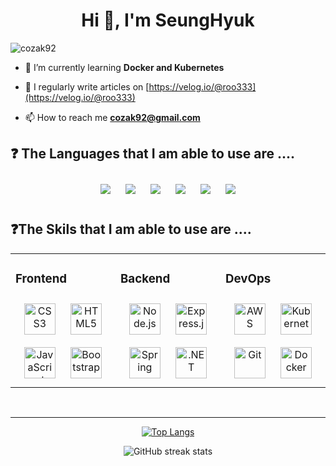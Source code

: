 
<h1 align="center">Hi 👋, I'm SeungHyuk</h1>
<p align="left"> <img src="https://komarev.com/ghpvc/?username=cozak92&label=Profile%20views&color=0e75b6&style=flat" alt="cozak92" /> </p>

- 🌱 I’m currently learning **Docker and Kubernetes**

- 📝 I regularly write articles on [https://velog.io/@roo333](https://velog.io/@roo333)

- 📫 How to reach me **cozak92@gmail.com**

## ❓ The Languages that I am able to use are ....
<div align="center">  

<img style="margin: 10px" src="https://img.shields.io/badge/C-A8B9CC?style=flat-square&logo=c&logoColor=white" />  
<img style="margin: 10px" src="https://img.shields.io/badge/C++-00599C?style=flat-square&logo=c%2b%2b&logoColor=white" />  
<img style="margin: 10px" src="https://img.shields.io/badge/C%23-239120?style=flat-square&logo=c-sharp&logoColor=white" />  

<img style="margin: 10px" src="https://img.shields.io/badge/Python-3766AB?style=flat-square&logo=Python&logoColor=white" />
<img style="margin: 10px" src="https://img.shields.io/badge/JAVA-007396?style=flat-square&logo=java&logoColor=white" />
<img style="margin: 10px" src="https://img.shields.io/badge/JavaScript-F7DF1E?style=flat-square&logo=JavaScript&logoColor=white"  />  
</div>

## ❓The Skils that I am able to use are ....

<div align="center">  
<table><tr><td valign="top" width="33%">

### Frontend  
<div align="center">  
<img style="margin: 10px" src="https://profilinator.rishav.dev/skills-assets/css3-original-wordmark.svg" alt="CSS3" height="50" />  
<img style="margin: 10px" src="https://profilinator.rishav.dev/skills-assets/html5-original-wordmark.svg" alt="HTML5" height="50" />  
<img style="margin: 10px" src="https://profilinator.rishav.dev/skills-assets/javascript-original.svg" alt="JavaScript" height="50" />  
<img style="margin: 10px" src="https://profilinator.rishav.dev/skills-assets/bootstrap-plain.svg" alt="Bootstrap" height="50" />  
</div>

</td><td valign="top" width="33%">



### Backend  
<div align="center">  
<img style="margin: 10px" src="https://profilinator.rishav.dev/skills-assets/nodejs-original-wordmark.svg" alt="Node.js" height="50" />  
<img style="margin: 10px" src="https://profilinator.rishav.dev/skills-assets/express-original-wordmark.svg" alt="Express.js" height="50" />  
<img style="margin: 10px" src="https://profilinator.rishav.dev/skills-assets/springio-icon.svg" alt="Spring" height="50" />  
<img style="margin: 10px" src="https://profilinator.rishav.dev/skills-assets/dot-net-original-wordmark.svg" alt=".NET" height="50" />  
</div>

</td><td valign="top" width="33%">



### DevOps  
<div align="center">  
<img style="margin: 10px" src="https://profilinator.rishav.dev/skills-assets/amazonwebservices-original-wordmark.svg" alt="AWS" height="50" />  
<img style="margin: 10px" src="https://profilinator.rishav.dev/skills-assets/kubernetes-icon.svg" alt="Kubernetes" height="50" />  
<img style="margin: 10px" src="https://profilinator.rishav.dev/skills-assets/git-scm-icon.svg" alt="Git" height="50" />  
<img style="margin: 10px" src="https://profilinator.rishav.dev/skills-assets/docker-original-wordmark.svg" alt="Docker" height="50" />  
</div>

</td></tr></table>  
</div>

<br/>  

---

<div align="center">  

[![Top Langs](https://github-readme-stats.vercel.app/api/top-langs/?username=Cozak92)](https://github.com/anuraghazra/github-readme-stats)
</div>

<div align="center">  

![GitHub streak stats](https://github-readme-streak-stats.herokuapp.com/?user=Cozak92)  

</div>
